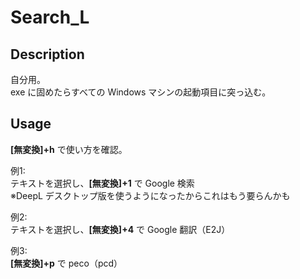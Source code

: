 # Search_L 

## Description  
自分用。  
exe に固めたらすべての Windows マシンの起動項目に突っ込む。

## Usage  
**[無変換]+h** で使い方を確認。  

例1:  
テキストを選択し、**[無変換]+1** で Google 検索  
※DeepL デスクトップ版を使うようになったからこれはもう要らんかも  

例2:  
テキストを選択し、**[無変換]+4** で Google 翻訳（E2J）  

例3:  
**[無変換]+p** で peco（pcd）
